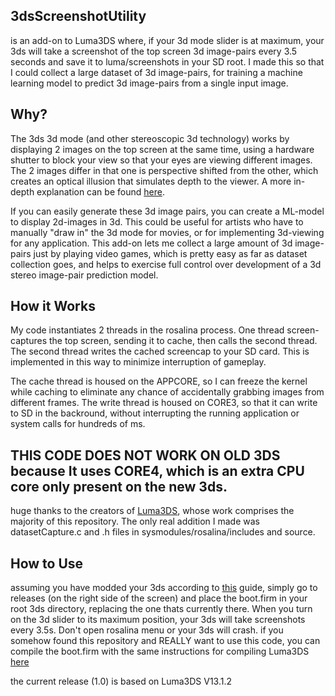 ## 3dsScreenshotUtility 
is an add-on to Luma3DS where, if your 3d mode slider is at maximum, your 3ds will take a screenshot of the top screen 3d image-pairs every 3.5 seconds and save it to luma/screenshots in your SD root. I made this so that I could collect a large dataset of 3d image-pairs, for training a machine learning model to predict 3d image-pairs from a single input image.

## Why?
The 3ds 3d mode (and other stereoscopic 3d technology) works by displaying 2 images on the top screen at the same time, using a hardware shutter to block your view so that your eyes are viewing different images. The 2 images differ in that one is perspective shifted from the other, which creates an optical illusion that simulates depth to the viewer. A more in-depth explanation can be found [here](https://gbatemp.net/threads/better-stereoscopic-3d-patches-cheat-codes-releases-development-and-discussion.625945/). 

If you can easily generate these 3d image pairs, you can create a ML-model to display 2d-images in 3d. This could be useful for artists who have to manually "draw in" the 3d mode for movies, or for implementing 3d-viewing for any application. This add-on lets me collect a large amount of 3d image-pairs just by playing video games, which is pretty easy as far as dataset collection goes, and helps to exercise full control over development of a 3d stereo image-pair prediction model.

## How it Works
My code instantiates 2 threads in the rosalina process. One thread screen-captures the top screen, sending it to cache, then calls the second thread. The second thread writes the cached screencap to your SD card. This is implemented in this way to minimize interruption of gameplay.

The cache thread is housed on the APPCORE, so I can freeze the kernel while caching to eliminate any chance of accidentally grabbing images from different frames. The write thread is housed on CORE3, so that it can write to SD in the backround, without interrupting the running application or system calls for hundreds of ms. 


## THIS CODE DOES NOT WORK ON OLD 3DS because It uses CORE4, which is an extra CPU core only present on the new 3ds.


huge thanks to the creators of [Luma3DS](https://github.com/LumaTeam/Luma3DS), whose work comprises the majority of this repository. The only real addition I made was datasetCapture.c and .h files in sysmodules/rosalina/includes and source. 

## How to Use 
assuming you have modded your 3ds according to [this](https://3ds.hacks.guide/) guide, simply go to releases (on the right side of the screen) and place the boot.firm in your root 3ds directory, replacing the one thats currently there. When you turn on the 3d slider to its maximum position, your 3ds will take screenshots every 3.5s. Don't open rosalina menu or your 3ds will crash.
if you somehow found this repository and REALLY want to use this code, you can compile the boot.firm with the same instructions for compiling Luma3DS [here](https://github.com/LumaTeam/Luma3DS)

the current release (1.0) is based on Luma3DS V13.1.2

